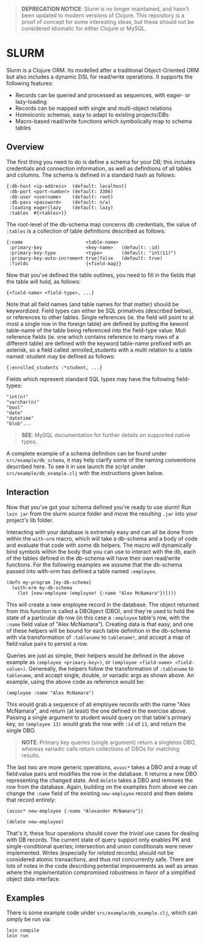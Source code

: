> **DEPRECATION NOTICE**: Slurm is no longer maintained, and hasn't been updated to modern versions of Clojure. This repository is a proof of concept for some interesting ideas, but these should not be considered idiomatic for either Clojure or MySQL.


SLURM
=====

Slurm is a Clojure ORM.  Its modelled after a traditional Object-Oriented ORM but also includes a dynamic DSL for read/write operations.  It supports the following features:

* Records can be queried and processed as sequences, with eager- or lazy-loading
* Records can be mapped with single and multi-object relations
* Homoiconic schemas, easy to adapt to existing projects/DBs
* Macro-based read/write functions which symbolically map to schema tables


Overview
--------

The first thing you need to do is define a schema for your DB; this includes credentials and connection information, as well as definitions of all tables and columns.  The schema is defined in a standard hash as follows:

    {:db-host <ip-address>  (default: localhost)
     :db-port <port-number> (default: 3306)
     :db-user <username>    (default: root)
     :db-pass <password>    (default: n/a)
     :loading eager|lazy    (default: lazy)
     :tables  #{<tables>}}

The root-level of the db-schema map concerns db credentials, the value of `:tables` is a collection of table definitions described as follows:

    {:name                       <table-name>
     :primary-key                <key-name>   (default: :id)
     :primary-key-type           <type>       (default: "int(11)")
     :primary-key-auto-increment true|false   (default: true)
     :fields                     {<field-map}}

Now that you've defined the table outlines, you need to fill in the fields that the table will hold, as follows:

    {<field-name> <field-type>, ...}

Note that all field names (and table names for that matter) should be keywordized.  Field types can either be SQL primatives (described below), or references to other tables.  Single references (ie. the field will point to at most a single row in the foreign table) are defined by putting the keword table-name of the table being referenced into the field-type value.  Muli reference fields (ie. one which contains reference to many rows of a different table) are defined with the keyword table-name prefixed with an asterisk, so a field called :enrolled_students with a multi relation to a table named :student may be defined as follows:

    {:enrolled_students :*student, ...}

Fields which represent standard SQL types may have the following field-types:

    "int(n)"
    "varchar(n)"
    "bool"
    "date"
    "datetime"
    "blob"...

> **SEE**: MySQL documentation for further details on supported native types.

A complete example of a schema definition can be found under `src/example/db_schema`, it may help clarify some of the naming conventions described here.  To see it in use launch the script under `src/example/db_example.clj` with the instructions given below.


Interaction
-----------

Now that you've got your schema defined you're ready to use slurm!  Run `lein jar` from the slurm source folder and move the resulting `.jar` into your project's lib folder.

Interacting with your database is extremely easy and can all be done from within the `with-orm` macro, which will take a db-schema and a body of code and evaluate that code with some db helpers.  The macro will dynamically bind symbols within the body that you can use to interact with the db, each of the tables defined in the db-schema will have their own read/write functions.  For the following examples we assume that the db-schema passed into with-orm has defined a table named `:employee`.

    (defn my-program [my-db-schema]
      (with-orm my-db-schema
        (let [new-employee (employee! {:name "Alex McNamara"})])))

This will create a new employee record in the database.  The object returned from this function is called a DBObject (DBO), and they're used to hold the state of a particular db row (in this case a `:employee` table's row, with the `:name` field value of "Alex McNamara").  Creating data is that easy, and one of these helpers will be bound for each table definition in the db-schema with via transformation of `:tablename` to `tablename!`, and accept a map of field:value pairs to persist a row.

Queries are just as simple, their helpers would be defined in the above example as `(employee <primary-key>)`, or `(employee <field-name> <field-value>)`.  Genereally, the helpers follow the transformation of `:tablename` to `tablename`, and accept single, double, or variadic args as shown above.  An example, using the above code as reference would be:

    (employee :name "Alex McNamara")

This would grab a sequence of all employee records with the name "Alex McNamara", and return (at least) the one defined in the exercise above.  Passing a single argument to student would query on that table's primary key, so `(employee 13)` would grab the row with `:id` of `13`, and return the single DBO.

> **NOTE**: Primary key queries (single argument) return a singleton DBO, whereas variadic calls return collections of DBOs for matching results.

The last two are more generic operations, `assoc*` takes a DBO and a map of field:value pairs and modifies the row in the database.  It returns a new DBO representing the changed state.  And `delete` takes a DBO and removes the row from the database.  Again, building on the examples from above we can change the `:name` field of the existing `new-employee` record and then delete that record entirely:

    (assoc* new-employee {:name "Alexander McNamara"})

    (delete new-employee)

That's it, these four operations should cover the _trivial_ use cases for dealing with DB records.  The current state of query support only enables PK and single-conditional queries; intersection and union conditionals were never implemented.  Writes (especially for _related_ records) should not be considered atomic transactions, and thus not concurrently safe.  There are lots of notes in the code describing potential improvements as well as areas where the implementation compromised robustness in favor of a simplified object data interface.


Examples
-------

There is some example code under `src/example/db_example.clj`, which can simply be run via:

    lein compile
    lein run
